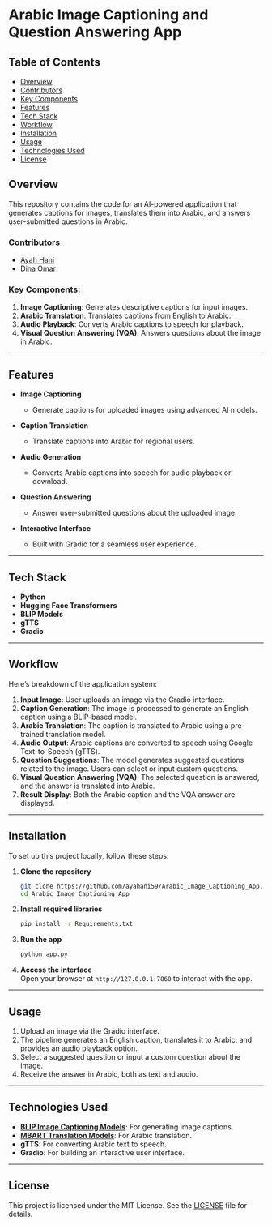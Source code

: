 # Arabic Image Captioning and Question Answering App 

## Table of Contents  
- [Overview](#overview)
- [Contributors](#Contributors)
- [Key Components](#Key-Components)
- [Features](#features)
- [Tech Stack](#Tech-Stack)
- [Workflow](#workflow)  
- [Installation](#installation)  
- [Usage](#usage)  
- [Technologies Used](#technologies-used)  
- [License](#license)  

## Overview  

This repository contains the code for an AI-powered application that generates captions for images, translates them into Arabic, and answers user-submitted questions in Arabic.  


### Contributors  
- [Ayah Hani](https://github.com/ayahani59)  
- [Dina Omar](https://github.com/DinaOmar02)  

### Key Components:  
1. **Image Captioning**: Generates descriptive captions for input images.  
2. **Arabic Translation**: Translates captions from English to Arabic.  
3. **Audio Playback**: Converts Arabic captions to speech for playback.  
4. **Visual Question Answering (VQA)**: Answers questions about the image in Arabic.  

---

## Features  

- **Image Captioning**  
   - Generate captions for uploaded images using advanced AI models. 

- **Caption Translation**  
   - Translate captions into Arabic for regional users. 

- **Audio Generation**  
   - Converts Arabic captions into speech for audio playback or download.  

- **Question Answering**  
   - Answer user-submitted questions about the uploaded image.

- **Interactive Interface**  
   - Built with Gradio for a seamless user experience.

---

## Tech Stack  
- **Python**  
- **Hugging Face Transformers**  
- **BLIP Models**  
- **gTTS**  
- **Gradio** 

---

## Workflow  

Here’s breakdown of the application system:  

1. **Input Image**: User uploads an image via the Gradio interface.  
2. **Caption Generation**: The image is processed to generate an English caption using a BLIP-based model.  
3. **Arabic Translation**: The caption is translated to Arabic using a pre-trained translation model.  
4. **Audio Output**: Arabic captions are converted to speech using Google Text-to-Speech (gTTS).  
5. **Question Suggestions**: The model generates suggested questions related to the image. Users can select or input custom questions.  
6. **Visual Question Answering (VQA)**: The selected question is answered, and the answer is translated into Arabic.  
7. **Result Display**: Both the Arabic caption and the VQA answer are displayed.  

---

## Installation  

To set up this project locally, follow these steps:  

1. **Clone the repository**  
    ```bash  
    git clone https://github.com/ayahani59/Arabic_Image_Captioning_App.git
   cd Arabic_Image_Captioning_App
    ```  

2. **Install required libraries**  
    ```bash  
    pip install -r Requirements.txt  
    ```  

3. **Run the app**  
    ```bash  
    python app.py  
    ```  

4. **Access the interface**  
   Open your browser at `http://127.0.0.1:7860` to interact with the app.  

---

## Usage  

1. Upload an image via the Gradio interface.  
2. The pipeline generates an English caption, translates it to Arabic, and provides an audio playback option.  
3. Select a suggested question or input a custom question about the image.  
4. Receive the answer in Arabic, both as text and audio.  

---

## Technologies Used  

- **[BLIP Image Captioning Models](https://huggingface.co/Salesforce/blip-image-captioning-large)**: For generating image captions.  
- **[MBART Translation Models](https://huggingface.co/facebook/mbart-large-50-many-to-many-mmt)**: For Arabic translation.  
- **gTTS**: For converting Arabic text to speech.  
- **Gradio**: For building an interactive user interface.  

---

## License  

This project is licensed under the MIT License. See the [LICENSE](LICENSE.txt) file for details.  
